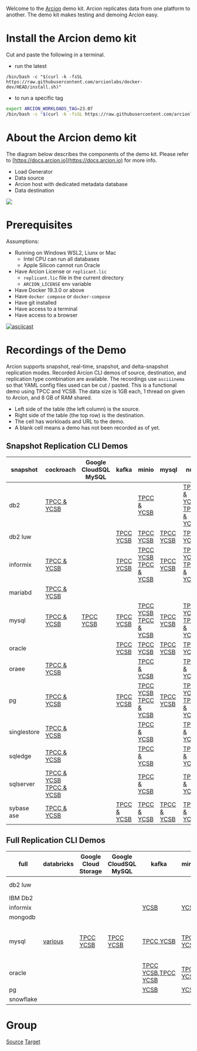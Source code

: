 Welcome to the [Arcion](http://arcion.io) demo kit.
Arcion replicates data from one platform to another.
The demo kit makes testing and demoing Arcion easy.

# Install the Arcion demo kit  

Cut and paste the following in a terminal.

- run the latest
```
/bin/bash -c "$(curl -k -fsSL https://raw.githubusercontent.com/arcionlabs/docker-dev/HEAD/install.sh)"
```

- to run a specific tag
```bash
export ARCION_WORKLOADS_TAG=23.07
/bin/bash -c "$(curl -k -fsSL https://raw.githubusercontent.com/arcionlabs/docker-dev/${ARCION_WORKLOADS_TAG:-HEAD}/install.sh)"
```

# About the Arcion demo kit  

The diagram below describes the components of the demo kit.  Please refer to [https://docs.arcion.io](https://docs.arcion.io) for more info.

- Load Generator
- Data source
- Arcion host with dedicated metadata database
- Data destination

[![](https://mermaid.ink/img/pako:eNpNj8FqwzAQRH9F7MmF-OCrKQHXhlJwoFTpocg5bKxNYxpLYb06lJB_rxQF0j09mJkd5gKjtwQ1fDOej6r_GJyK15veo1Wv5IhRPD_veb19b8s2wVerX3aqLNdKZ_cS9jne8Dh5p9pTWIQ4i-ma6sEbU2xIUKVPHQo-7bJGzmbQptA-8Ej_LLe2pjL3giSoz7d7sqlu8tYUHS0yOZToeWRhBTPxjJONMy8pMoAcaaYB6ogW-WeAwV2jD4N4_etGqIUDrSCcLQp1E8Z5M9QHPC10_QN9k16L?type=png)](https://mermaid.live/edit#pako:eNpNj8FqwzAQRH9F7MmF-OCrKQHXhlJwoFTpocg5bKxNYxpLYb06lJB_rxQF0j09mJkd5gKjtwQ1fDOej6r_GJyK15veo1Wv5IhRPD_veb19b8s2wVerX3aqLNdKZ_cS9jne8Dh5p9pTWIQ4i-ma6sEbU2xIUKVPHQo-7bJGzmbQptA-8Ej_LLe2pjL3giSoz7d7sqlu8tYUHS0yOZToeWRhBTPxjJONMy8pMoAcaaYB6ogW-WeAwV2jD4N4_etGqIUDrSCcLQp1E8Z5M9QHPC10_QN9k16L)

# Prerequisites

Assumptions:

- Running on Windows WSL2, Liunx or Mac 
  - Intel CPU can run all databases
  - Apple Silicon cannot run Oracle 
- Have Arcion License or `replicant.lic`
  - `replicant.lic` file in the current directory 
  - `ARCION_LICENSE` env variable    
- Have Docker 19.3.0 or above
- Have `docker compose` or `docker-compose` 
- Have git installed
- Have access to a terminal
- Have access to a browser


[![asciicast](https://asciinema.org/a/587770.svg)](https://asciinema.org/a/587770)

# Recordings of the Demo

Arcion supports snapshot, real-time, snapshot, and delta-snapshot replication modes.
Recorded Arcion CLI demos of source, destination, and replication type combination are available.
The recordings use `asciiinema` so that YAML config files used can be cut / pasted.
This is a functional demo using TPCC and YCSB.
The data size is 1GB each, 1 thread on given to Arcion, and 8 GB of RAM shared.  

- Left side of the table (the left column) is the source.
- Right side of the table (the top row) is the destination.
- The cell has workloads and URL to the demo.
- A blank cell means a demo has not been recorded as of yet.
   
## Snapshot Replication CLI Demos

snapshot | cockroach | Google CloudSQL MySQL | kafka | minio | mysql | null | oracle | pg | redis stream | singlestore | snowflake | sqledge | sqlserver | yugabyte
-- | -- | -- | -- | -- | -- | -- | -- | -- | -- | -- | -- | -- | -- | --
db2 | [TPCC & YCSB](https://github.com/arcionlabs/demokit.gtihub.io/tree/main/docs/resources/asciinema/snapshot_db2_cockroach.ascii.cast.gif) |   |   | [TPCC & YCSB](https://github.com/arcionlabs/demokit.gtihub.io/tree/main/docs/resources/asciinema/snapshot_db2_minio.ascii.cast.gif) |   | [TPCC & YCSB](https://github.com/arcionlabs/demokit.gtihub.io/tree/main/docs/resources/asciinema/snapshot_db2_null.ascii.cast.gif)<br />[TPCC & YCSB](https://github.com/arcionlabs/demokit.gtihub.io/tree/main/docs/resources/asciinema/snapshot_db2_null.ascii.cast.gif) |   |   |   | [TPCC & YCSB](https://github.com/arcionlabs/demokit.gtihub.io/tree/main/docs/resources/asciinema/snapshot_db2_s2.ascii.cast.gif) |   |   | [TPCC & YCSB](https://github.com/arcionlabs/demokit.gtihub.io/tree/main/docs/resources/asciinema/snapshot_db2_sqlserver.ascii.cast.gif) |  
db2 luw |   |   | [TPCC YCSB](https://asciinema.org/a/596930) | [TPCC YCSB](https://asciinema.org/a/596933) | [TPCC YCSB](https://asciinema.org/a/596925) | [TPCC YCSB](https://asciinema.org/a/596934) | [TPCC YCSB](https://asciinema.org/a/596927) | [TPCC YCSB](https://asciinema.org/a/596926) | [TPCC YCSB](https://asciinema.org/a/596929) |   | [TPCC YCSB](https://asciinema.org/a/596928) |   |   |  
informix | [TPCC & YCSB](https://github.com/arcionlabs/demokit.gtihub.io/tree/main/docs/resources/asciinema/snapshot_informix_cockroach.ascii.cast.gif) |   | [TPCC YCSB](https://asciinema.org/a/596949) | [TPCC YCSB](https://asciinema.org/a/596417)<br />[TPCC & YCSB](https://github.com/arcionlabs/demokit.gtihub.io/tree/main/docs/resources/asciinema/snapshot_informix_minio.ascii.cast.gif) | [TPCC YCSB](https://asciinema.org/a/596950) | [TPCC YCSB](https://asciinema.org/a/596416)<br />[TPCC & YCSB](https://github.com/arcionlabs/demokit.gtihub.io/tree/main/docs/resources/asciinema/snapshot_informix_null.ascii.cast.gif) | [TPCC YCSB](https://asciinema.org/a/596952) | [TPCC YCSB](https://asciinema.org/a/596953) | [TPCC YCSB](https://asciinema.org/a/596955) | [TPCC & YCSB](https://github.com/arcionlabs/demokit.gtihub.io/tree/main/docs/resources/asciinema/snapshot_informix_s2.ascii.cast.gif) | [TPCC YCSB](https://asciinema.org/a/596415) |   | [TPCC & YCSB](https://github.com/arcionlabs/demokit.gtihub.io/tree/main/docs/resources/asciinema/snapshot_informix_sqlserver.ascii.cast.gif) |  
mariabd | [TPCC & YCSB](https://asciinema.org/a/599290) |   |   |   |   |   |   |   |   |   |   |   |   |  
mysql | [TPCC & YCSB](https://github.com/arcionlabs/demokit.gtihub.io/tree/main/docs/resources/asciinema/snapshot_mysql_cockroach.ascii.cast.gif) | [TPCC YCSB](https://asciinema.org/a/597662) | [TPCC YCSB](https://asciinema.org/a/596940) | [TPCC YCSB](https://asciinema.org/a/596938)<br />[TPCC & YCSB](https://github.com/arcionlabs/demokit.gtihub.io/tree/main/docs/resources/asciinema/snapshot_mysql_minio.ascii.cast.gif) | [TPCC YCSB](https://asciinema.org/a/596941) | [TPCC YCSB](https://asciinema.org/a/596942)<br />[TPCC & YCSB](https://github.com/arcionlabs/demokit.gtihub.io/tree/main/docs/resources/asciinema/snapshot_mysql_null.ascii.cast.gif) | [TPCC YCSB](https://asciinema.org/a/596943) | [TPCC YCSB](https://asciinema.org/a/596937) | [TPCC YCSB](https://asciinema.org/a/596948) | [TPCC & YCSB](https://github.com/arcionlabs/demokit.gtihub.io/tree/main/docs/resources/asciinema/snapshot_mysql_s2.ascii.cast.gif) | [TPCC YCSB](https://asciinema.org/a/M27aYd5QkOStjN80Pdqx2hBCc) |   | [TPCC & YCSB](https://github.com/arcionlabs/demokit.gtihub.io/tree/main/docs/resources/asciinema/snapshot_mysql_sqlserver.ascii.cast.gif) |  
oracle |   |   | [TPCC YCSB](https://asciinema.org/a/596635) | [TPCC YCSB](https://asciinema.org/a/596638) | [TPCC YCSB](https://asciinema.org/a/596642) | [TPCC YCSB](https://asciinema.org/a/596643) | [TPCC YCSB](https://asciinema.org/a/596958) | [TPCC YCSB](https://asciinema.org/a/596641) | [TPCC YCSB](https://asciinema.org/a/596957) |   | [TPCC YCSB](https://asciinema.org/a/596634) |   |   | [](https://youtu.be/nKqncxWjRvM)
oraee | [TPCC & YCSB](https://github.com/arcionlabs/demokit.gtihub.io/tree/main/docs/resources/asciinema/snapshot_oraee_cockroach.ascii.cast.gif) |   |   | [TPCC & YCSB](https://github.com/arcionlabs/demokit.gtihub.io/tree/main/docs/resources/asciinema/snapshot_oraee_minio.ascii.cast.gif) |   | [TPCC & YCSB](https://github.com/arcionlabs/demokit.gtihub.io/tree/main/docs/resources/asciinema/snapshot_oraee_null.ascii.cast.gif) |   |   |   | [TPCC & YCSB](https://github.com/arcionlabs/demokit.gtihub.io/tree/main/docs/resources/asciinema/snapshot_oraee_s2.ascii.cast.gif) |   |   | [TPCC & YCSB](https://github.com/arcionlabs/demokit.gtihub.io/tree/main/docs/resources/asciinema/snapshot_oraee_sqlserver.ascii.cast.gif) |  
pg | [TPCC & YCSB](https://github.com/arcionlabs/demokit.gtihub.io/tree/main/docs/resources/asciinema/snapshot_pg_cockroach.ascii.cast.gif) |   | [TPCC YCSB](https://asciinema.org/a/596959) | [TPCC YCSB](https://asciinema.org/a/596960)<br />[TPCC & YCSB](https://github.com/arcionlabs/demokit.gtihub.io/tree/main/docs/resources/asciinema/snapshot_pg_minio.ascii.cast.gif) | [TPCC YCSB](https://asciinema.org/a/596962) | [TPCC YCSB](https://asciinema.org/a/596963)<br />[TPCC & YCSB](https://github.com/arcionlabs/demokit.gtihub.io/tree/main/docs/resources/asciinema/snapshot_pg_null.ascii.cast.gif) |   | [TPCC YCSB](https://asciinema.org/a/596961) |   | [TPCC & YCSB](https://github.com/arcionlabs/demokit.gtihub.io/tree/main/docs/resources/asciinema/snapshot_pg_s2.ascii.cast.gif) | [TPCC YCSB](https://asciinema.org/a/596966) |   | [TPCC & YCSB](https://github.com/arcionlabs/demokit.gtihub.io/tree/main/docs/resources/asciinema/snapshot_pg_sqlserver.ascii.cast.gif) |  
singlestore | [TPCC & YCSB](https://github.com/arcionlabs/demokit.gtihub.io/tree/main/docs/resources/asciinema/snapshot_s2_cockroach.ascii.cast.gif) |   |   | [TPCC & YCSB](https://github.com/arcionlabs/demokit.gtihub.io/tree/main/docs/resources/asciinema/snapshot_s2_minio.ascii.cast.gif) |   | [TPCC & YCSB](https://github.com/arcionlabs/demokit.gtihub.io/tree/main/docs/resources/asciinema/snapshot_s2_null.ascii.cast.gif) |   |   |   | [TPCC & YCSB](https://github.com/arcionlabs/demokit.gtihub.io/tree/main/docs/resources/asciinema/snapshot_s2_s2.ascii.cast.gif) |   |   | [TPCC & YCSB](https://github.com/arcionlabs/demokit.gtihub.io/tree/main/docs/resources/asciinema/snapshot_s2_sqlserver.ascii.cast.gif) |  
sqledge | [TPCC & YCSB](https://github.com/arcionlabs/demokit.gtihub.io/tree/main/docs/resources/asciinema/snapshot_sqledge_cockroach.ascii.cast.gif) |   |   | [TPCC & YCSB](https://github.com/arcionlabs/demokit.gtihub.io/tree/main/docs/resources/asciinema/snapshot_sqledge_minio.ascii.cast.gif) |   | [TPCC & YCSB](https://github.com/arcionlabs/demokit.gtihub.io/tree/main/docs/resources/asciinema/snapshot_sqledge_null.ascii.cast.gif) |   |   |   | [TPCC & YCSB](https://github.com/arcionlabs/demokit.gtihub.io/tree/main/docs/resources/asciinema/snapshot_sqledge_s2.ascii.cast.gif) |   |   | [TPCC & YCSB](https://github.com/arcionlabs/demokit.gtihub.io/tree/main/docs/resources/asciinema/snapshot_sqledge_sqlserver.ascii.cast.gif) |  
sqlserver | [TPCC & YCSB](https://asciinema.org/a/599286)<br />[TPCC & YCSB](https://github.com/arcionlabs/demokit.gtihub.io/tree/main/docs/resources/asciinema/snapshot_sqlserver_cockroach.ascii.cast.gif) |   |   | [TPCC & YCSB](https://github.com/arcionlabs/demokit.gtihub.io/tree/main/docs/resources/asciinema/snapshot_sqlserver_minio.ascii.cast.gif) |   | [TPCC & YCSB](https://github.com/arcionlabs/demokit.gtihub.io/tree/main/docs/resources/asciinema/snapshot_sqlserver_null.ascii.cast.gif) |   |   |   | [TPCC & YCSB](https://github.com/arcionlabs/demokit.gtihub.io/tree/main/docs/resources/asciinema/snapshot_sqlserver_s2.ascii.cast.gif) |   |   | [TPCC & YCSB](https://github.com/arcionlabs/demokit.gtihub.io/tree/main/docs/resources/asciinema/snapshot_sqlserver_sqlserver.ascii.cast.gif) |  
sybase ase | [TPCC & YCSB](https://asciinema.org/a/599284) |   | [TPCC & YCSB](https://asciinema.org/a/599184) | [TPCC & YCSB](https://asciinema.org/a/599186) | [TPCC & YCSB](https://asciinema.org/a/599187) | [TPCC & YCSB](https://asciinema.org/a/599193) |   | [TPCC & YCSB](https://asciinema.org/a/599192) | [TPCC & YCSB](https://asciinema.org/a/599191) | [TPCC & YCSB](https://asciinema.org/a/599280) |   | [TPCC & YCSB](https://asciinema.org/a/599195) | [TPCC & YCSB](https://asciinema.org/a/599194) | [TPCC & YCSB](https://asciinema.org/a/599281)





## Full Replication CLI Demos

full | databricks | Google Cloud Storage | Google CloudSQL MySQL | kafka | minio | mongodb | mysql | null | oracle | pg | redis stream | singlestore | snowflake | sqlserver
-- | -- | -- | -- | -- | -- | -- | -- | -- | -- | -- | -- | -- | -- | --
db2 luw |   |   |   |   |   |   | [TPCC YCSB](https://asciinema.org/a/597115) |   | [TPCC YCSB](https://asciinema.org/a/597114) | [TPCC YCSB](https://asciinema.org/a/597116) |   |   |   |  
IBM Db2 |   |   |   |   |   |   |   |   | [various](https://youtu.be/TYXJhwjXIms) |   |   |   |   |  
informix |   |   |   | [YCSB](https://asciinema.org/a/596970) | [YCSB](https://asciinema.org/a/596971) |   | [YCSB](https://asciinema.org/a/596959) | [YCSB](https://asciinema.org/a/596973) | [YCSB](https://asciinema.org/a/46fe1mFKWyIvRhSaqEnIrGacN),[YCSB](https://asciinema.org/a/596974) | [YCSB](https://asciinema.org/a/596418),[YCSB](https://asciinema.org/a/596975) | [YCSB](https://asciinema.org/a/596977) |   | [YCSB](https://asciinema.org/a/596402) |  
mongodb |   |   |   |   |   | [](https://youtu.be/33TBVqFDuCk) |   |   |   |   |   |   |   |  
mysql | [various](https://youtu.be/ytKpvWJi3Lo) | [TPCC YCSB](https://asciinema.org/a/597274) | [TPCC YCSB](https://asciinema.org/a/597663) | [TPCC YCSB](https://asciinema.org/a/596184) | [TPCC YCSB](https://asciinema.org/a/596183) |   | [TPCC YCSB](https://asciinema.org/a/596980),[TPCC & YCSB](https://asciinema.org/a/597442),[TPCC & YCSB](https://asciinema.org/a/597443) | [TPCC YCSB](https://asciinema.org/a/596979) | [TPCC YCSB](https://asciinema.org/a/596981) | [TPCC YCSB](https://asciinema.org/a/587771) | [TPCC YCSB](https://asciinema.org/a/596982) | [various](https://youtu.be/x9_ccBjf1EQ) | [](https://asciinema.org/a/8CO7i2Ecj8jPdSh4mFOfDbm9F) |  
oracle | [](https://youtu.be/SAc7v7ZspPw) |   |   | [TPCC YCSB](https://asciinema.org/a/596653),[TPCC YCSB](https://asciinema.org/a/596984) | [TPCC YCSB](https://asciinema.org/a/596652) | [various](https://youtu.be/sK3tZmpb1YI),[](https://youtu.be/dTChAc9GpSc) | [TPCC YCSB](https://asciinema.org/a/596647) | [TPCC YCSB](https://asciinema.org/a/596644) | [various](https://youtu.be/sVhraqx095g) | [TPCC YCSB](https://asciinema.org/a/596651) |   | [various](https://youtu.be/x9_ccBjf1EQ) | [YCSB](https://asciinema.org/a/596633),[](https://youtu.be/XRAFNrhv5cI) |  
pg |   |   |   | [YCSB](https://asciinema.org/a/598279) | [YCSB](https://asciinema.org/a/598285) |   | [YCSB](https://asciinema.org/a/598277) |   | [X](https://asciinema.org/a/598282) | [YCSB](https://asciinema.org/a/598284) | [YCSB](https://asciinema.org/a/598286) |   |   | [YCSB](https://asciinema.org/a/598281)
snowflake |   |   |   |   |   |   |   |   |   |   |   |   |   | [various](https://youtu.be/8sn8KJfh9ns)

# Group

[Source](./docs/source/README.md)
[Target](./docs/targets/README.md)

